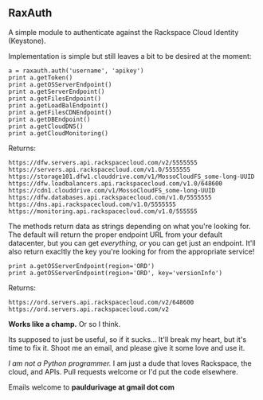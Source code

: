 ## RaxAuth

A simple module to authenticate against the Rackspace Cloud Identity (Keystone).

Implementation is simple but still leaves a bit to be desired at the moment:

    a = raxauth.auth('username', 'apikey')
    print a.getToken()
    print a.getOSServerEndpoint()
    print a.getServerEndpoint()
    print a.getFilesEndpoint()
    print a.getLoadBalEndpoint()
    print a.getFilesCDNEndpoint()
    print a.getDBEndpoint()
    print a.getCloudDNS()
    print a.getCloudMonitoring()

Returns:
	
    https://dfw.servers.api.rackspacecloud.com/v2/5555555
    https://servers.api.rackspacecloud.com/v1.0/5555555
    https://storage101.dfw1.clouddrive.com/v1/MossoCloudFS_some-long-UUID
    https://dfw.loadbalancers.api.rackspacecloud.com/v1.0/648600
    https://cdn1.clouddrive.com/v1/MossoCloudFS_some-long-UUID
    https://dfw.databases.api.rackspacecloud.com/v1.0/5555555
    https://dns.api.rackspacecloud.com/v1.0/5555555
    https://monitoring.api.rackspacecloud.com/v1.0/555555

The methods return data as strings depending on what you're looking for.  The default will return the proper endpoint URL from your default datacenter, but you can get *everything*, *or* you can get just an endpoint.  It'll also return exacltly the key you're looking for from the appropriate service!

    print a.getOSServerEndpoint(region='ORD')
    print a.getOSServerEndpoint(region='ORD', key='versionInfo')

Returns:

	https://ord.servers.api.rackspacecloud.com/v2/648600
	https://ord.servers.api.rackspacecloud.com/v2

**Works like a champ.**  Or so I think.  

Its supposed to just be useful, so if it sucks… It'll break my heart, but it's time to fix it.  Shoot me an email, and please give it some love and use it.  

*I am not a Python programmer.*  I am just a dude that loves Rackspace, the cloud, and APIs.  Pull requests welcome or I'd put the code elsewhere.

Emails welcome to **pauldurivage at gmail dot com**
